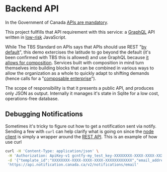# Backend API


In the Government of Canada [APIs are mandatory](https://www.canada.ca/en/government/system/digital-government/policies-standards/government-canada-enterprise-architecture-framework.html#toc04:~:text=expose%20services%2C%20including%20existing%20ones%2C%20through%20APIs).

This project fullfills that API requirement with this service: a [GraphQL](https://graphql.org) API written in [low-risk](https://www.veracode.com/sites/default/files/pdf/resources/ipapers/security-flaw-heatmap/index.html) JavaScript.

While The TBS Standard on APIs says that APIs should use REST "[by default](https://www.canada.ca/en/government/system/digital-government/modern-emerging-technologies/government-canada-standards-apis.html#:~:text=APIs%20must%20follow%20the%20RESTful%20model%20by%20default.)", this demo extercises the latitude to go beyond the default (it's been confirmed with TBS this is allowed) and use GraphQL because [it allows for composition](https://www.apollographql.com/docs/federation/federated-types/composition/). Services built with composition in mind turn themselves into building blocks that can be combined in various ways to allow the organization as a whole to quickly adapt to shifting demands (hence calls for a "[composable enterprise](https://www.gartner.com/en/doc/465932-future-of-applications-delivering-the-composable-enterprise)").

The scope of responsibility is that it presents a public API, and produces only JSON as output. Internally it manages it's state in Sqlite for a low cost, operations-free database.


## Debugging Notifications
Sometimes it's tricky to figure out how to get a notification sent via notify. Sending a few with `curl` can help clarify what is going on since the [node client](https://docs.notifications.service.gov.uk/node.html#node-js-client-documentation) is simply a wrapper around the [REST API](https://documentation.notification.canada.ca/en/start.html).
This is an example of how use curl
```sh
curl -H 'Content-Type: application/json' \
 -H 'Authorization: ApiKey-v1 gcntfy-my_test_key-XXXXXXXX-XXXX-XXXX-XXXX-XXXXXXXXXXXX-XXXXXXXX-XXXX-XXXX-XXXX-XXXXXXXXXXXX' \
 -d '{"template_id":"XXXXXXXX-XXXX-XXXX-XXXX-XXXXXXXXXXXX","email_address":"test@example.com","personalisation":{"myvariable":"foo"}}' \
 'https://api.notification.canada.ca/v2/notifications/email'
```
